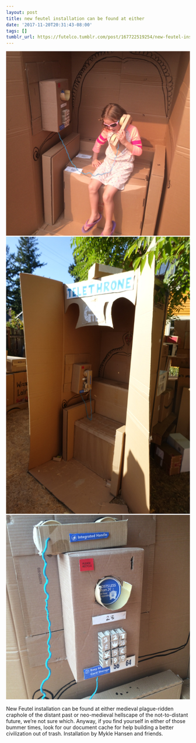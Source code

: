 ```yaml
---
layout: post
title: new feutel installation can be found at either
date: '2017-11-20T20:31:43-08:00'
tags: []
tumblr_url: https://futelco.tumblr.com/post/167722519254/new-feutel-installation-can-be-found-at-either
---
```

 ![](/images/blog/tumblr_ozr38vQJqi1th5ccio1_1280.jpg)  
 ![](/images/blog/tumblr_ozr38vQJqi1th5ccio3_1280.jpg)  
 ![](/images/blog/tumblr_ozr38vQJqi1th5ccio2_1280.jpg)  
  

New Feutel installation can be found at either medieval plague-ridden craphole of the distant past or neo-medieval hellscape of the not-to-distant future, we’re not sure which. Anyway, if you find yourself in either of those bummer times, look for our document cache for help building a better civilization out of trash. Installation by Mykle Hansen and friends.

